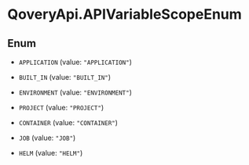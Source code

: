 # QoveryApi.APIVariableScopeEnum

## Enum


* `APPLICATION` (value: `"APPLICATION"`)

* `BUILT_IN` (value: `"BUILT_IN"`)

* `ENVIRONMENT` (value: `"ENVIRONMENT"`)

* `PROJECT` (value: `"PROJECT"`)

* `CONTAINER` (value: `"CONTAINER"`)

* `JOB` (value: `"JOB"`)

* `HELM` (value: `"HELM"`)



